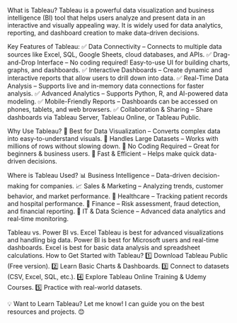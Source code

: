 What is Tableau?
Tableau is a powerful data visualization and business intelligence (BI) tool that helps users analyze and present data in an interactive and visually appealing way. It is widely used for data analytics, reporting, and dashboard creation to make data-driven decisions.

Key Features of Tableau:
✅ Data Connectivity – Connects to multiple data sources like Excel, SQL, Google Sheets, cloud databases, and APIs.
✅ Drag-and-Drop Interface – No coding required! Easy-to-use UI for building charts, graphs, and dashboards.
✅ Interactive Dashboards – Create dynamic and interactive reports that allow users to drill down into data.
✅ Real-Time Data Analysis – Supports live and in-memory data connections for faster analysis.
✅ Advanced Analytics – Supports Python, R, and AI-powered data modeling.
✅ Mobile-Friendly Reports – Dashboards can be accessed on phones, tablets, and web browsers.
✅ Collaboration & Sharing – Share dashboards via Tableau Server, Tableau Online, or Tableau Public.

Why Use Tableau?
🔹 Best for Data Visualization – Converts complex data into easy-to-understand visuals.
🔹 Handles Large Datasets – Works with millions of rows without slowing down.
🔹 No Coding Required – Great for beginners & business users.
🔹 Fast & Efficient – Helps make quick data-driven decisions.

Where is Tableau Used?
📊 Business Intelligence – Data-driven decision-making for companies.
📈 Sales & Marketing – Analyzing trends, customer behavior, and market performance.
🏥 Healthcare – Tracking patient records and hospital performance.
🏦 Finance – Risk assessment, fraud detection, and financial reporting.
📡 IT & Data Science – Advanced data analytics and real-time monitoring.

Tableau vs. Power BI vs. Excel
Tableau is best for advanced visualizations and handling big data.
Power BI is best for Microsoft users and real-time dashboards.
Excel is best for basic data analysis and spreadsheet calculations.
How to Get Started with Tableau?
1️⃣ Download Tableau Public (Free version).
2️⃣ Learn Basic Charts & Dashboards.
3️⃣ Connect to datasets (CSV, Excel, SQL, etc.).
4️⃣ Explore Tableau Online Training & Udemy Courses.
5️⃣ Practice with real-world datasets.

💡 Want to Learn Tableau? Let me know! I can guide you on the best resources and projects. 😊
